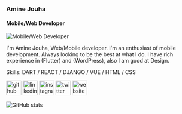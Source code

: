 ### Amine Jouha
#### Mobile/Web Developer
![Mobile/Web Developer](https://pbs.twimg.com/profile_banners/948324121796112384/1591224904/600x200)

I'm Amine Jouha, Web/Mobile developer. I'm an enthusiast of mobile development. Always looking to be the best at what I do. I have rich experience in (Flutter) and (WordPress), also I am good at Design.

Skills: DART / REACT / DJANGO / VUE / HTML / CSS



[<img src='https://cdn.jsdelivr.net/npm/simple-icons@3.0.1/icons/github.svg' alt='github' height='40'>](https://github.com/amine-jouha)  [<img src='https://cdn.jsdelivr.net/npm/simple-icons@3.0.1/icons/linkedin.svg' alt='linkedin' height='40'>](https://www.linkedin.com/in/https://www.linkedin.com/in/amine-jouha-6b398a219//)  [<img src='https://cdn.jsdelivr.net/npm/simple-icons@3.0.1/icons/instagram.svg' alt='instagram' height='40'>](https://www.instagram.com/https://www.instagram.com/amine_jh1//)  [<img src='https://cdn.jsdelivr.net/npm/simple-icons@3.0.1/icons/twitter.svg' alt='twitter' height='40'>](https://twitter.com/https://twitter.com/AmineJh2)  [<img src='https://cdn.jsdelivr.net/npm/simple-icons@3.0.1/icons/icloud.svg' alt='website' height='40'>](https://jouham.com)  

![GitHub stats](https://github-readme-stats.vercel.app/api?username=amine-jouha&show_icons=true)  

